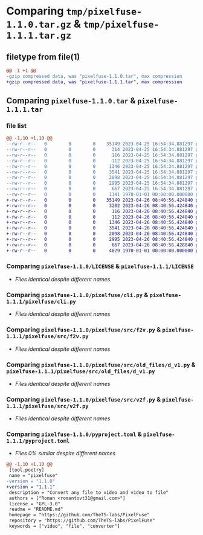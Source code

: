 # Comparing `tmp/pixelfuse-1.1.0.tar.gz` & `tmp/pixelfuse-1.1.1.tar.gz`

## filetype from file(1)

```diff
@@ -1 +1 @@
-gzip compressed data, was "pixelfuse-1.1.0.tar", max compression
+gzip compressed data, was "pixelfuse-1.1.1.tar", max compression
```

## Comparing `pixelfuse-1.1.0.tar` & `pixelfuse-1.1.1.tar`

### file list

```diff
@@ -1,10 +1,10 @@
--rw-r--r--   0        0        0    35149 2023-04-25 16:54:34.881297 pixelfuse-1.1.0/LICENSE
--rw-r--r--   0        0        0      314 2023-04-25 16:54:34.881297 pixelfuse-1.1.0/README.md
--rw-r--r--   0        0        0      116 2023-04-25 16:54:34.881297 pixelfuse-1.1.0/pixelfuse/__init__.py
--rw-r--r--   0        0        0      112 2023-04-25 16:54:34.881297 pixelfuse-1.1.0/pixelfuse/__main__.py
--rw-r--r--   0        0        0     1346 2023-04-25 16:54:34.881297 pixelfuse-1.1.0/pixelfuse/cli.py
--rw-r--r--   0        0        0     3541 2023-04-25 16:54:34.881297 pixelfuse-1.1.0/pixelfuse/src/f2v.py
--rw-r--r--   0        0        0     2098 2023-04-25 16:54:34.881297 pixelfuse-1.1.0/pixelfuse/src/old_files/d_v1.py
--rw-r--r--   0        0        0     2995 2023-04-25 16:54:34.881297 pixelfuse-1.1.0/pixelfuse/src/v2f.py
--rw-r--r--   0        0        0      667 2023-04-25 16:54:34.881297 pixelfuse-1.1.0/pyproject.toml
--rw-r--r--   0        0        0     1141 1970-01-01 00:00:00.000000 pixelfuse-1.1.0/PKG-INFO
+-rw-r--r--   0        0        0    35149 2023-04-26 08:40:56.424840 pixelfuse-1.1.1/LICENSE
+-rw-r--r--   0        0        0     3202 2023-04-26 08:40:56.424840 pixelfuse-1.1.1/README.md
+-rw-r--r--   0        0        0      116 2023-04-26 08:40:56.424840 pixelfuse-1.1.1/pixelfuse/__init__.py
+-rw-r--r--   0        0        0      112 2023-04-26 08:40:56.424840 pixelfuse-1.1.1/pixelfuse/__main__.py
+-rw-r--r--   0        0        0     1346 2023-04-26 08:40:56.424840 pixelfuse-1.1.1/pixelfuse/cli.py
+-rw-r--r--   0        0        0     3541 2023-04-26 08:40:56.424840 pixelfuse-1.1.1/pixelfuse/src/f2v.py
+-rw-r--r--   0        0        0     2098 2023-04-26 08:40:56.424840 pixelfuse-1.1.1/pixelfuse/src/old_files/d_v1.py
+-rw-r--r--   0        0        0     2995 2023-04-26 08:40:56.424840 pixelfuse-1.1.1/pixelfuse/src/v2f.py
+-rw-r--r--   0        0        0      667 2023-04-26 08:40:56.428840 pixelfuse-1.1.1/pyproject.toml
+-rw-r--r--   0        0        0     4029 1970-01-01 00:00:00.000000 pixelfuse-1.1.1/PKG-INFO
```

### Comparing `pixelfuse-1.1.0/LICENSE` & `pixelfuse-1.1.1/LICENSE`

 * *Files identical despite different names*

### Comparing `pixelfuse-1.1.0/pixelfuse/cli.py` & `pixelfuse-1.1.1/pixelfuse/cli.py`

 * *Files identical despite different names*

### Comparing `pixelfuse-1.1.0/pixelfuse/src/f2v.py` & `pixelfuse-1.1.1/pixelfuse/src/f2v.py`

 * *Files identical despite different names*

### Comparing `pixelfuse-1.1.0/pixelfuse/src/old_files/d_v1.py` & `pixelfuse-1.1.1/pixelfuse/src/old_files/d_v1.py`

 * *Files identical despite different names*

### Comparing `pixelfuse-1.1.0/pixelfuse/src/v2f.py` & `pixelfuse-1.1.1/pixelfuse/src/v2f.py`

 * *Files identical despite different names*

### Comparing `pixelfuse-1.1.0/pyproject.toml` & `pixelfuse-1.1.1/pyproject.toml`

 * *Files 0% similar despite different names*

```diff
@@ -1,10 +1,10 @@
 [tool.poetry]
 name = "pixelfuse"
-version = "1.1.0"
+version = "1.1.1"
 description = "Convert any file to video and video to file"
 authors = ["Roman <romantovt31@gmail.com>"]
 license = "GPL-3.0"
 readme = "README.md"
 homepage = "https://github.com/TheTS-labs/PixelFuse"
 repository = "https://github.com/TheTS-labs/PixelFuse"
 keywords = ["video", "file", "converter"]
```

